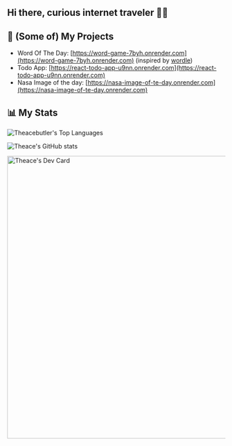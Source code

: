 ## Hi there, curious internet traveler 🥾🛜

## 💼 (Some of) My Projects

- Word Of The Day: [https://word-game-7byh.onrender.com](https://word-game-7byh.onrender.com)
 (inspired by [wordle](https://www.nytimes.com/games/wordle/index.html))
- Todo App: [https://react-todo-app-u9nn.onrender.com](https://react-todo-app-u9nn.onrender.com)
- Nasa Image of the day: [https://nasa-image-of-te-day.onrender.com](https://nasa-image-of-te-day.onrender.com)


## 📊 My Stats
![Theacebutler's Top Languages](https://github-readme-stats.vercel.app/api/top-langs/?username=theacebutler&theme=dark&show_icons=true&hide_border=true&layout=compact&card_width=250)

![Theace's GitHub stats](https://github-readme-stats.vercel.app/api?username=theacebutler&show_icons=true&theme=radical)



<a href="https://app.daily.dev/theace92"><img src="https://api.daily.dev/devcards/v2/oDDHtSqDTUPiCnFDEPRJz.png?type=wide&r=nk9" width="652" alt="Theace's Dev Card"/></a>



<!--
**Theacebutler/Theacebutler** is a ✨ _special_ ✨ repository because its `README.md` (this file) appears on your GitHub profile.

Here are some ideas to get you started:

- 🔭 I’m currently working on ...
- 🌱 I’m currently learning ...
- 👯 I’m looking to collaborate on ...
- 🤔 I’m looking for help with ...
- 💬 Ask me about ...
- 📫 How to reach me: ...
- 😄 Pronouns: ...
- ⚡ Fun fact: ...
-->
